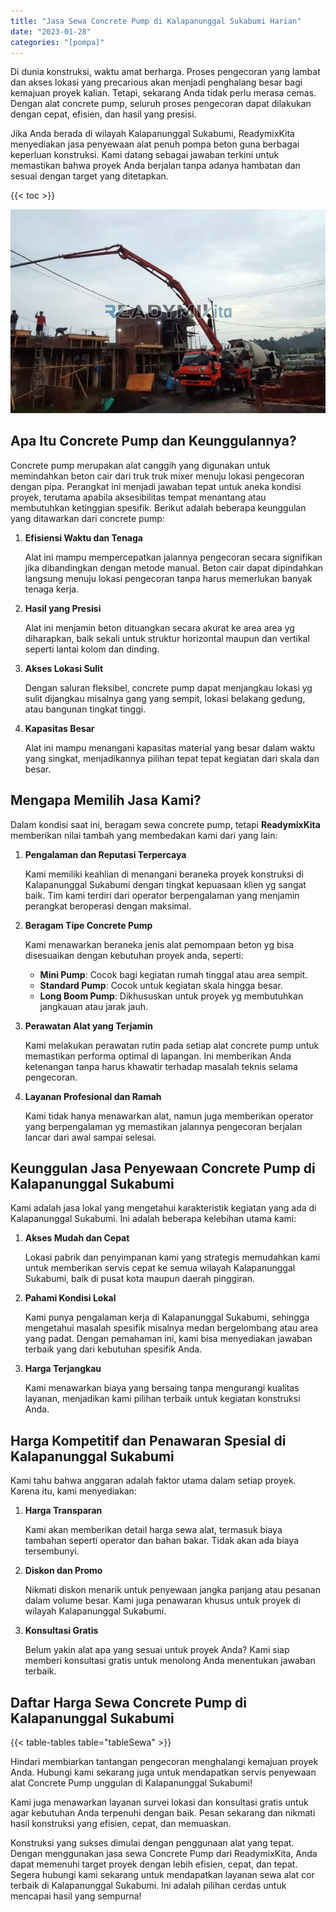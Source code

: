 ```yaml
---
title: "Jasa Sewa Concrete Pump di Kalapanunggal Sukabumi Harian"
date: "2023-01-28"
categories: "[pompa]"
---
```


Di dunia konstruksi, waktu amat berharga. Proses pengecoran yang lambat dan akses lokasi yang precarious akan menjadi penghalang besar bagi kemajuan proyek kalian. Tetapi, sekarang Anda tidak perlu merasa cemas. Dengan alat concrete pump, seluruh proses pengecoran dapat dilakukan dengan cepat, efisien, dan hasil yang presisi.

Jika Anda berada di wilayah Kalapanunggal Sukabumi, ReadymixKita menyediakan jasa penyewaan alat penuh pompa beton guna berbagai keperluan konstruksi. Kami datang sebagai jawaban terkini untuk memastikan bahwa proyek Anda berjalan tanpa adanya hambatan dan sesuai dengan target yang ditetapkan.

{{< toc >}}

![Jasa Sewa Concrete Pump di Kalapanunggal Sukabumi Harian](/images/pompa/sewa-pompa-01.jpg)

## Apa Itu Concrete Pump dan Keunggulannya?

Concrete pump merupakan alat canggih yang digunakan untuk memindahkan beton cair dari truk truk mixer menuju lokasi pengecoran dengan pipa. Perangkat ini menjadi jawaban tepat untuk aneka kondisi proyek, terutama apabila aksesibilitas tempat menantang atau membutuhkan ketinggian spesifik. Berikut adalah beberapa keunggulan yang ditawarkan dari concrete pump:

1. **Efisiensi Waktu dan Tenaga**

   Alat ini mampu mempercepatkan jalannya pengecoran secara signifikan jika dibandingkan dengan metode manual. Beton cair dapat dipindahkan langsung menuju lokasi pengecoran tanpa harus memerlukan banyak tenaga kerja.

2. **Hasil yang Presisi**

   Alat ini menjamin beton dituangkan secara akurat ke area area yg diharapkan, baik sekali untuk struktur horizontal maupun dan vertikal seperti lantai kolom dan dinding.

3. **Akses Lokasi Sulit**

   Dengan saluran fleksibel, concrete pump dapat menjangkau lokasi yg sulit dijangkau misalnya gang yang sempit, lokasi belakang gedung, atau bangunan tingkat tinggi.

4. **Kapasitas Besar**

   Alat ini mampu menangani kapasitas material yang besar dalam waktu yang singkat, menjadikannya pilihan tepat tepat kegiatan dari skala dan besar.

## Mengapa Memilih Jasa Kami?

Dalam kondisi saat ini, beragam sewa concrete pump, tetapi **ReadymixKita** memberikan nilai tambah yang membedakan kami dari yang lain:

1. **Pengalaman dan Reputasi Terpercaya**

   Kami memiliki keahlian di menangani beraneka proyek konstruksi di Kalapanunggal Sukabumi dengan tingkat kepuasaan klien yg sangat baik. Tim kami terdiri dari operator berpengalaman yang menjamin perangkat beroperasi dengan maksimal.

2. **Beragam Tipe Concrete Pump**

   Kami menawarkan beraneka jenis alat pemompaan beton yg bisa disesuaikan dengan kebutuhan proyek anda, seperti:
   - **Mini Pump**: Cocok bagi kegiatan rumah tinggal atau area sempit.
   - **Standard Pump**: Cocok untuk kegiatan skala hingga besar.
   - **Long Boom Pump**: Dikhususkan untuk proyek yg membutuhkan jangkauan atau jarak jauh.

3. **Perawatan Alat yang Terjamin**

   Kami melakukan perawatan rutin pada setiap alat concrete pump untuk memastikan performa optimal di lapangan. Ini memberikan Anda ketenangan tanpa harus khawatir terhadap masalah teknis selama pengecoran.

4. **Layanan Profesional dan Ramah**

   Kami tidak hanya menawarkan alat, namun juga memberikan operator yang berpengalaman yg memastikan jalannya pengecoran berjalan lancar dari awal sampai selesai.

## Keunggulan Jasa Penyewaan Concrete Pump di Kalapanunggal Sukabumi

Kami adalah jasa lokal yang mengetahui karakteristik kegiatan yang ada di Kalapanunggal Sukabumi. Ini adalah beberapa kelebihan utama kami:

1. **Akses Mudah dan Cepat**

   Lokasi pabrik dan penyimpanan kami yang strategis memudahkan kami untuk memberikan servis cepat ke semua wilayah Kalapanunggal Sukabumi, baik di pusat kota maupun daerah pinggiran.

2. **Pahami Kondisi Lokal**

   Kami punya pengalaman kerja di Kalapanunggal Sukabumi, sehingga mengetahui masalah spesifik misalnya medan bergelombang atau area yang padat. Dengan pemahaman ini, kami bisa menyediakan jawaban terbaik yang dari kebutuhan spesifik Anda.

3. **Harga Terjangkau**

   Kami menawarkan biaya yang bersaing tanpa mengurangi kualitas layanan, menjadikan kami pilihan terbaik untuk kegiatan konstruksi Anda.

## Harga Kompetitif dan Penawaran Spesial di Kalapanunggal Sukabumi

Kami tahu bahwa anggaran adalah faktor utama dalam setiap proyek. Karena itu, kami menyediakan:

1. **Harga Transparan**

   Kami akan memberikan detail harga sewa alat, termasuk biaya tambahan seperti operator dan bahan bakar. Tidak akan ada biaya tersembunyi.

2. **Diskon dan Promo**

   Nikmati diskon menarik untuk penyewaan jangka panjang atau pesanan dalam volume besar. Kami juga penawaran khusus untuk proyek di wilayah Kalapanunggal Sukabumi.

3. **Konsultasi Gratis**

   Belum yakin alat apa yang sesuai untuk proyek Anda? Kami siap memberi konsultasi gratis untuk menolong Anda menentukan jawaban terbaik.

## Daftar Harga Sewa Concrete Pump di Kalapanunggal Sukabumi

{{< table-tables table="tableSewa" >}}

Hindari membiarkan tantangan pengecoran menghalangi kemajuan proyek Anda. Hubungi kami sekarang juga untuk mendapatkan servis penyewaan alat Concrete Pump unggulan di Kalapanunggal Sukabumi!

Kami juga menawarkan layanan survei lokasi dan konsultasi gratis untuk agar kebutuhan Anda terpenuhi dengan baik. Pesan sekarang dan nikmati hasil konstruksi yang efisien, cepat, dan memuaskan.

Konstruksi yang sukses dimulai dengan penggunaan alat yang tepat. Dengan menggunakan jasa sewa Concrete Pump dari ReadymixKita, Anda dapat memenuhi target proyek dengan lebih efisien, cepat, dan tepat. Segera hubungi kami sekarang untuk mendapatkan layanan sewa alat cor terbaik di Kalapanunggal Sukabumi. Ini adalah pilihan cerdas untuk mencapai hasil yang sempurna!
